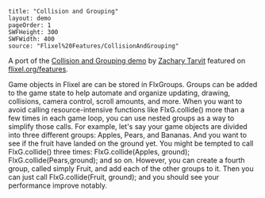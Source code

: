 ```
title: "Collision and Grouping"
layout: demo
pageOrder: 1
SWFHeight: 300
SWFWidth: 400
source: "Flixel%20Features/CollisionAndGrouping"
```

A port of the [Collision and Grouping demo](https://github.com/TestSubject06/CollisionsDemo) by [Zachary Tarvit](https://twitter.com/TestSubject06) featured on [flixel.org/features](http://flixel.org/features.html).

Game objects in Flixel are can be stored in FlxGroups. Groups can be added to the game state to help automate and organize updating, drawing, collisions, camera control, scroll amounts, and more. When you want to avoid calling resource-intensive functions like FlxG.collide() more than a few times in each game loop, you can use nested groups as a way to simplify those calls. For example, let's say your game objects are divided into three different groups: Apples, Pears, and Bananas. And you want to see if the fruit have landed on the ground yet. You might be tempted to call FlxG.collide() three times: FlxG.collide(Apples, ground); FlxG.collide(Pears,ground); and so on. However, you can create a fourth group, called simply Fruit, and add each of the other groups to it. Then you can just call FlxG.collide(Fruit, ground); and you should see your performance improve notably.
